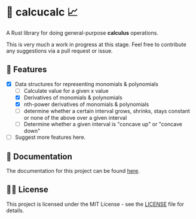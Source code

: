 # 🔢 calcucalc 📈

A Rust library for doing general-purpose **calculus** operations. 

This is very much a work in progress at this stage. Feel free to contribute any suggestions via a pull request or issue.  

## 🌠 Features
- [x] Data structures for representing monomials & polynomials
    - [ ] Calculate value for a given x value
    - [x] Derivatives of monomials & polynomials
    - [x] nth-power derivatives of monomials & polynomials
    - [ ] determine whether a certain interval grows, shrinks, stays constant or none of the above over a given interval
    - [ ] Determine whether a given interval is "concave up" or "concave down"
- [ ] Suggest more features here. 

## 📄 Documentation

The documentation for this project can be found [here](https://docs.rs/calcucalc/latest/calcucalc/index.html).

## ⛓️‍💥 License

This project is licensed under the MIT License - see the [LICENSE](https://github.com/JonathanMcCormickJr/calcucalc/blob/master/LICENSE) file for details.

